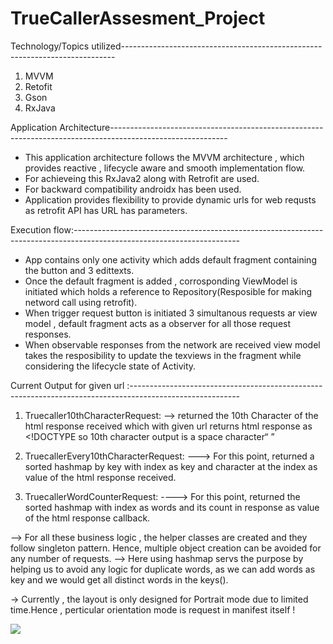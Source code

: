 
# TrueCallerAssesment_Project

 Technology/Topics utilized----------------------------------------------------------------------------

1. MVVM
2. Retofit
3. Gson
4. RxJava

 Application Architecture-----------------------------------------------------------------------------------------------------------

- This application architecture follows the MVVM architecture , which provides reactive , lifecycle aware and smooth implementation flow.
- For achieveing this  RxJava2 along with Retrofit are used.
- For backward compatibility androidx has been used.
- Application provides flexibility to provide dynamic urls for web requsts as retrofit API has URL has parameters.

Execution flow:-----------------------------------------------------------------------------------------------------------------------

- App contains only one activity which adds default fragment containing the button and 3 edittexts.
- Once the default fragment is added , corrosponding ViewModel is initiated which holds a reference to Repository(Resposible for making netword call using retrofit).
- When trigger request button is initiated 3 simultanous requests ar view model , default fragment acts as a observer for all those request responses.
- When observable responses from the network are received view model takes the resposibility to update the texviews in the fragment while considering the lifecycle state of Activity.

Current Output for given url :---------------------------------------------------------------------------------------------------------

1. Truecaller10thCharacterRequest: 
 --> returned the 10th Character of the html response received which with given url returns html response as <!DOCTYPE  so 10th character output is a space character“ ”

2. TruecallerEvery10thCharacterRequest:
---> For this point, returned a sorted hashmap by key with index as key and character at the index as value  of the html response received.

3. TruecallerWordCounterRequest:
----> For this point, returned the sorted hashmap with index as words and its count in response as value of the html response callback.

--> For all these business logic , the helper classes are created and they follow singleton pattern. Hence, multiple object creation can be avoided for any number of requests.
--> Here using hashmap servs the purpose by helping us to avoid any logic for duplicate words, as we can add words as key and we would get all distinct words in the keys().

-> Currently , the layout is only designed for Portrait mode due to limited time.Hence , perticular orientation mode is request in manifest itself !

![](/assignment.gif)
